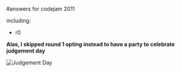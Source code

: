 #answers for codejam 2011

including:

 * r0

**Alas, I skipped round 1 opting instead to have a party to celebrate judgement day**

![Judgement Day](http://judgementdayconfessions.com/judgement-day.png "Judgement Day")